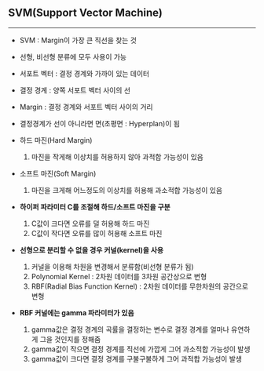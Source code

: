 ## SVM(Support Vector Machine)
___
* SVM : Margin이 가장 큰 직선을 찾는 것




* 선형, 비선형 분류에 모두 사용이 가능




* 서포트 벡터 : 결정 경계와 가까이 있는 데이터




* 결정 경계 : 양쪽 서포트 벡터 사이의 선




* Margin : 결정 경계와 서포트 벡터 사이의 거리




* 결정경계가 선이 아니라면 면(초평면 : Hyperplan)이 됨





* 하드 마진(Hard Margin)
  1. 마진을 작게해 이상치를 허용하지 않아 과적합 가능성이 있음

* 소프트 마진(Soft Margin)
  1. 마진을 크게해 어느정도의 이상치를 허용해 과소적합 가능성이 있음






* **하이퍼 파라미터 C를 조절해 하드/소프트 마진을 구분**

  1. C값이 크다면 오류를 덜 허용해 하드 마진
  2. C값이 작다면 오류를 많이 허용해 소프트 마진




* **선형으로 분리할 수 없을 경우 커널(kernel)을 사용**

  1. 커널을 이용해 차원을 변경해서 분류함(비선형 분류가 됨)
  2. Polynomial Kernel : 2차원 데이터를 3차원 공간상으로 변형
  3. RBF(Radial Bias Function Kernel) : 2차원 데이터를 무한차원의 공간으로 변형




* **RBF 커널에는 gamma 파라미터가 있음**

  1. gamma값은 결정 경계의 곡률을 결정하는 변수로 결정 경계를 얼마나 유연하게 그을 것인지를 정해줌
  2. gamma값이 작으면 결정 경계를 직선에 가깝게 그어 과소적합 가능성이 발생
  3. gamma값이 크다면 결정 경계를 구불구불하게 그어 과적합 가능성이 발생

